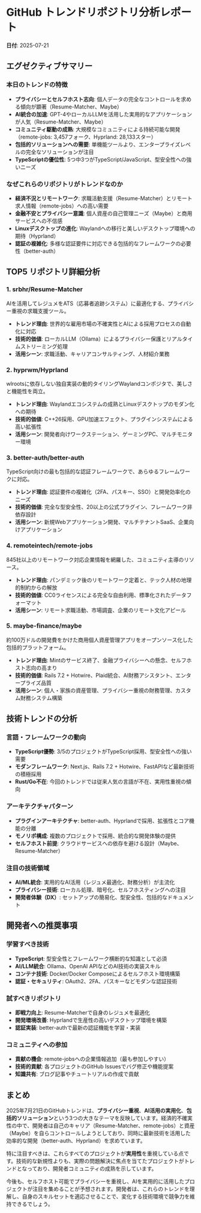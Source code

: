 # GitHub トレンドリポジトリ分析レポート

**日付**: 2025-07-21

## エグゼクティブサマリー

### 本日のトレンドの特徴
- **プライバシーとセルフホスト志向**: 個人データの完全なコントロールを求める傾向が顕著（Resume-Matcher、Maybe）
- **AI統合の加速**: GPT-4やローカルLLMを活用した実用的なアプリケーションが人気（Resume-Matcher、Maybe）
- **コミュニティ駆動の成熟**: 大規模なコミュニティによる持続可能な開発（remote-jobs: 3,457フォーク、Hyprland: 28,133スター）
- **包括的ソリューションへの需要**: 単機能ツールより、エンタープライズレベルの完全なソリューションが注目
- **TypeScriptの優位性**: 5つ中3つがTypeScript/JavaScript、型安全性への強いニーズ

### なぜこれらのリポジトリがトレンドなのか
- **経済不況とリモートワーク**: 求職活動支援（Resume-Matcher）とリモート求人情報（remote-jobs）への高い需要
- **金融不安とプライバシー意識**: 個人資産の自己管理ニーズ（Maybe）と商用サービスへの不信感
- **Linuxデスクトップの進化**: Waylandへの移行と美しいデスクトップ環境への期待（Hyprland）
- **認証の複雑化**: 多様な認証要件に対応できる包括的なフレームワークの必要性（better-auth）

## TOP5 リポジトリ詳細分析

### 1. srbhr/Resume-Matcher
AIを活用してレジュメをATS（応募者追跡システム）に最適化する、プライバシー重視の求職支援ツール。
- **トレンド理由**: 世界的な雇用市場の不確実性とAIによる採用プロセスの自動化に対応
- **技術的価値**: ローカルLLM（Ollama）によるプライバシー保護とリアルタイムストリーミング処理
- **活用シーン**: 求職活動、キャリアコンサルティング、人材紹介業務

### 2. hyprwm/Hyprland
wlrootsに依存しない独自実装の動的タイリングWaylandコンポジタで、美しさと機能性を両立。
- **トレンド理由**: Waylandエコシステムの成熟とLinuxデスクトップのモダン化への期待
- **技術的価値**: C++26採用、GPU加速エフェクト、プラグインシステムによる高い拡張性
- **活用シーン**: 開発者向けワークステーション、ゲーミングPC、マルチモニター環境

### 3. better-auth/better-auth
TypeScript向けの最も包括的な認証フレームワークで、あらゆるフレームワークに対応。
- **トレンド理由**: 認証要件の複雑化（2FA、パスキー、SSO）と開発効率化のニーズ
- **技術的価値**: 完全な型安全性、20以上の公式プラグイン、フレームワーク非依存設計
- **活用シーン**: 新規Webアプリケーション開発、マルチテナントSaaS、企業向けアプリケーション

### 4. remoteintech/remote-jobs
845社以上のリモートワーク対応企業情報を網羅した、コミュニティ主導のリソース。
- **トレンド理由**: パンデミック後のリモートワーク定着と、テック人材の地理的制約からの解放
- **技術的価値**: CC0ライセンスによる完全な自由利用、標準化されたデータフォーマット
- **活用シーン**: リモート求職活動、市場調査、企業のリモート文化アピール

### 5. maybe-finance/maybe
約100万ドルの開発費をかけた商用個人資産管理アプリをオープンソース化した包括的プラットフォーム。
- **トレンド理由**: Mintのサービス終了、金融プライバシーへの懸念、セルフホスト志向の高まり
- **技術的価値**: Rails 7.2 + Hotwire、Plaid統合、AI財務アシスタント、エンタープライズ品質
- **活用シーン**: 個人・家族の資産管理、プライバシー重視の財務管理、カスタム財務システム構築

## 技術トレンドの分析

### 言語・フレームワークの動向
- **TypeScript優勢**: 3/5のプロジェクトがTypeScript採用、型安全性への強い需要
- **モダンフレームワーク**: Next.js、Rails 7.2 + Hotwire、FastAPIなど最新技術の積極採用
- **Rust/Go不在**: 今回のトレンドでは従来人気の言語が不在、実用性重視の傾向

### アーキテクチャパターン
- **プラグインアーキテクチャ**: better-auth、Hyprlandで採用、拡張性とコア機能の分離
- **モノリポ構成**: 複数のプロジェクトで採用、統合的な開発体験の提供
- **セルフホスト前提**: クラウドサービスへの依存を避ける設計（Maybe、Resume-Matcher）

### 注目の技術領域
- **AI/ML統合**: 実用的なAI活用（レジュメ最適化、財務分析）が主流化
- **プライバシー技術**: ローカル処理、暗号化、セルフホスティングへの注目
- **開発者体験（DX）**: セットアップの簡易化、型安全性、包括的なドキュメント

## 開発者への推奨事項

### 学習すべき技術
- **TypeScript**: 型安全性とフレームワーク横断的な知識として必須
- **AI/LLM統合**: Ollama、OpenAI APIなどのAI技術の実装スキル
- **コンテナ技術**: Docker/Docker Composeによるセルフホスト環境構築
- **認証・セキュリティ**: OAuth2、2FA、パスキーなどモダンな認証技術

### 試すべきリポジトリ
- **即戦力向上**: Resume-Matcherで自身のレジュメを最適化
- **開発環境改善**: Hyprlandで生産性の高いデスクトップ環境を構築
- **認証実装**: better-authで最新の認証機能を学習・実装

### コミュニティへの参加
- **貢献の機会**: remote-jobsへの企業情報追加（最も参加しやすい）
- **技術的貢献**: 各プロジェクトのGitHub Issuesでバグ修正や機能提案
- **知識共有**: ブログ記事やチュートリアルの作成で貢献

## まとめ

2025年7月21日のGitHubトレンドは、**プライバシー重視**、**AI活用の実用化**、**包括的ソリューション**という3つの大きなテーマを反映しています。経済的不確実性の中で、開発者は自己のキャリア（Resume-Matcher、remote-jobs）と資産（Maybe）を自らコントロールしようとしており、同時に最新技術を活用した効率的な開発（better-auth、Hyprland）を求めています。

特に注目すべきは、これらすべてのプロジェクトが**実用性**を重視している点です。技術的な新規性よりも、実際の問題解決に焦点を当てたプロジェクトがトレンドとなっており、開発者コミュニティの成熟を示しています。

今後も、セルフホスト可能でプライバシーを重視し、AIを実用的に活用したプロジェクトが注目を集めることが予想されます。開発者は、これらのトレンドを理解し、自身のスキルセットを適応させることで、変化する技術環境で競争力を維持できるでしょう。